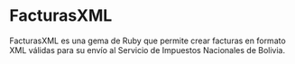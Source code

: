 # FacturasXML

FacturasXML es una gema de Ruby que permite crear facturas en formato XML válidas para su envío al Servicio de Impuestos Nacionales de Bolivia.